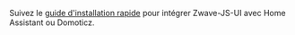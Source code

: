 Suivez le [guide d'installation rapide](https://zwave-js.github.io/zwave-js-ui/#/getting-started/quick-start?id=minimum-settings) pour intégrer Zwave-JS-UI avec Home Assistant ou Domoticz.